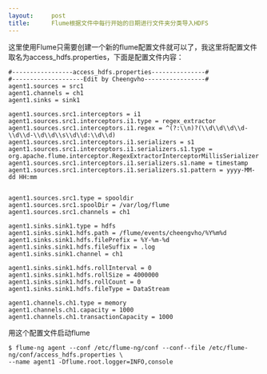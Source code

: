 ```yaml
---
layout:     post
title:      Flume根据文件中每行开始的日期进行文件夹分类导入HDFS
---
```

<div id="article_content" class="article_content clearfix csdn-tracking-statistics" data-pid="blog" data-mod="popu_307" data-dsm="post">
								            <link rel="stylesheet" href="https://csdnimg.cn/release/phoenix/template/css/ck_htmledit_views-f76675cdea.css">
						<div class="htmledit_views" id="content_views">
                <p>这里使用Flume只需要创建一个新的flume配置文件就可以了，我这里将配置文件取名为access_hdfs.properties，下面是配置文件内容：</p>

<pre class="has">
<code>#-----------------access_hdfs.properties---------------#
#--------------------Edit by Cheengvho-----------------#
agent1.sources = src1
agent1.channels = ch1
agent1.sinks = sink1

agent1.sources.src1.interceptors = i1
agent1.sources.src1.interceptors.i1.type = regex_extractor
agent1.sources.src1.interceptors.i1.regex = ^(?:\\n)?(\\d\\d\\d\\d-\\d\\d-\\d\\d\\s\\d\\d:\\d\\d)
agent1.sources.src1.interceptors.i1.serializers = s1
agent1.sources.src1.interceptors.i1.serializers.s1.type = org.apache.flume.interceptor.RegexExtractorInterceptorMillisSerializer
agent1.sources.src1.interceptors.i1.serializers.s1.name = timestamp
agent1.sources.src1.interceptors.i1.serializers.s1.pattern = yyyy-MM-dd HH:mm


agent1.sources.src1.type = spooldir
agent1.sources.src1.spoolDir = /var/log/flume
agent1.sources.src1.channels = ch1

agent1.sinks.sink1.type = hdfs
agent1.sinks.sink1.hdfs.path = /flume/events/cheengvho/%Y%m%d
agent1.sinks.sink1.hdfs.filePrefix = %Y-%m-%d
agent1.sinks.sink1.hdfs.fileSuffix = .log
agent1.sinks.sink1.channel = ch1

agent1.sinks.sink1.hdfs.rollInterval = 0
agent1.sinks.sink1.hdfs.rollSize = 4000000
agent1.sinks.sink1.hdfs.rollCount = 0
agent1.sinks.sink1.hdfs.fileType = DataStream

agent1.channels.ch1.type = memory
agent1.channels.ch1.capacity = 1000
agent1.channels.ch1.transactionCapacity = 1000
</code></pre>

<p>用这个配置文件启动flume</p>

<pre class="has">
<code>$ flume-ng agent --conf /etc/flume-ng/conf --conf--file /etc/flume-ng/conf/access_hdfs.properties \
--name agent1 -Dflume.root.logger=INFO,console</code></pre>

<p> </p>            </div>
                </div>